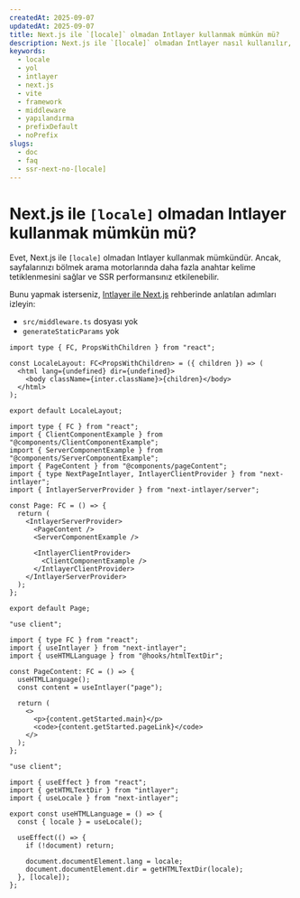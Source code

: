 ```yaml
---
createdAt: 2025-09-07
updatedAt: 2025-09-07
title: Next.js ile `[locale]` olmadan Intlayer kullanmak mümkün mü?
description: Next.js ile `[locale]` olmadan Intlayer nasıl kullanılır, öğrenin.
keywords:
  - locale
  - yol
  - intlayer
  - next.js
  - vite
  - framework
  - middleware
  - yapılandırma
  - prefixDefault
  - noPrefix
slugs:
  - doc
  - faq
  - ssr-next-no-[locale]
---
```


# Next.js ile `[locale]` olmadan Intlayer kullanmak mümkün mü?

Evet, Next.js ile `[locale]` olmadan Intlayer kullanmak mümkündür. Ancak, sayfalarınızı bölmek arama motorlarında daha fazla anahtar kelime tetiklenmesini sağlar ve SSR performansınız etkilenebilir.

Bunu yapmak isterseniz, [Intlayer ile Next.js](https://intlayer.org/doc/environment/nextjs) rehberinde anlatılan adımları izleyin:

- `src/middleware.ts` dosyası yok
- `generateStaticParams` yok

```tsx fileName="src/app/layout.tsx"
import type { FC, PropsWithChildren } from "react";

const LocaleLayout: FC<PropsWithChildren> = ({ children }) => (
  <html lang={undefined} dir={undefined}>
    <body className={inter.className}>{children}</body>
  </html>
);

export default LocaleLayout;
```

```tsx fileName="src/app/page.tsx"
import type { FC } from "react";
import { ClientComponentExample } from "@components/ClientComponentExample";
import { ServerComponentExample } from "@components/ServerComponentExample";
import { PageContent } from "@components/pageContent";
import { type NextPageIntlayer, IntlayerClientProvider } from "next-intlayer";
import { IntlayerServerProvider } from "next-intlayer/server";

const Page: FC = () => {
  return (
    <IntlayerServerProvider>
      <PageContent />
      <ServerComponentExample />

      <IntlayerClientProvider>
        <ClientComponentExample />
      </IntlayerClientProvider>
    </IntlayerServerProvider>
  );
};

export default Page;
```

```tsx fileName="src/component/pageContent.ts"
"use client";

import { type FC } from "react";
import { useIntlayer } from "next-intlayer";
import { useHTMLLanguage } from "@hooks/htmlTextDir";

const PageContent: FC = () => {
  useHTMLLanguage();
  const content = useIntlayer("page");

  return (
    <>
      <p>{content.getStarted.main}</p>
      <code>{content.getStarted.pageLink}</code>
    </>
  );
};
```

```tsx fileName="src/hooks/htmlTextDir.ts"
"use client";

import { useEffect } from "react";
import { getHTMLTextDir } from "intlayer";
import { useLocale } from "next-intlayer";

export const useHTMLLanguage = () => {
  const { locale } = useLocale();

  useEffect(() => {
    if (!document) return;

    document.documentElement.lang = locale;
    document.documentElement.dir = getHTMLTextDir(locale);
  }, [locale]);
};
```
